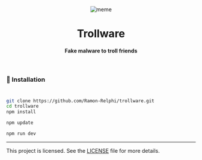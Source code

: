 <div align="center">
    <img alt="meme" src="https://cdn3.emoji.gg/emojis/3846-troll.gif">
    <h1>Trollware</h1>
    <h4>Fake malware to troll friends</h4>
</div>

<br>

### 🚀 Installation

#

```bash
git clone https://github.com/Ramon-Relphi/trollware.git
cd trollware
npm install
```

```bash
npm update
```

```bash
npm run dev
```

---

This project is licensed. See the [LICENSE](LICENSE) file for more details.
